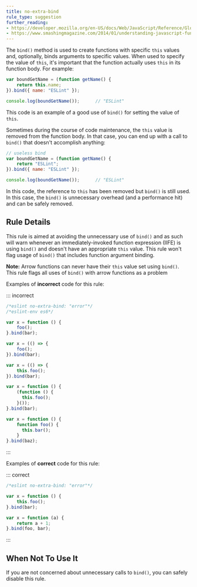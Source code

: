 ```yaml
---
title: no-extra-bind
rule_type: suggestion
further_reading:
- https://developer.mozilla.org/en-US/docs/Web/JavaScript/Reference/Global_Objects/Function/bind
- https://www.smashingmagazine.com/2014/01/understanding-javascript-function-prototype-bind/
---
```




The `bind()` method is used to create functions with specific `this` values and, optionally, binds arguments to specific values. When used to specify the value of `this`, it's important that the function actually uses `this` in its function body. For example:

```js
var boundGetName = (function getName() {
    return this.name;
}).bind({ name: "ESLint" });

console.log(boundGetName());      // "ESLint"
```

This code is an example of a good use of `bind()` for setting the value of `this`.

Sometimes during the course of code maintenance, the `this` value is removed from the function body. In that case, you can end up with a call to `bind()` that doesn't accomplish anything:

```js
// useless bind
var boundGetName = (function getName() {
    return "ESLint";
}).bind({ name: "ESLint" });

console.log(boundGetName());      // "ESLint"
```

In this code, the reference to `this` has been removed but `bind()` is still used. In this case, the `bind()` is unnecessary overhead (and a performance hit) and can be safely removed.

## Rule Details

This rule is aimed at avoiding the unnecessary use of `bind()` and as such will warn whenever an immediately-invoked function expression (IIFE) is using `bind()` and doesn't have an appropriate `this` value. This rule won't flag usage of `bind()` that includes function argument binding.

**Note:** Arrow functions can never have their `this` value set using `bind()`. This rule flags all uses of `bind()` with arrow functions as a problem

Examples of **incorrect** code for this rule:

::: incorrect

```js
/*eslint no-extra-bind: "error"*/
/*eslint-env es6*/

var x = function () {
    foo();
}.bind(bar);

var x = (() => {
    foo();
}).bind(bar);

var x = (() => {
    this.foo();
}).bind(bar);

var x = function () {
    (function () {
      this.foo();
    }());
}.bind(bar);

var x = function () {
    function foo() {
      this.bar();
    }
}.bind(baz);
```

:::

Examples of **correct** code for this rule:

::: correct

```js
/*eslint no-extra-bind: "error"*/

var x = function () {
    this.foo();
}.bind(bar);

var x = function (a) {
    return a + 1;
}.bind(foo, bar);
```

:::

## When Not To Use It

If you are not concerned about unnecessary calls to `bind()`, you can safely disable this rule.
